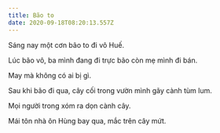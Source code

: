 ```yaml
---
title: Bão to
date: 2020-09-18T08:20:13.557Z
---
```


Sáng nay một cơn bão to đi vô Huế.

Lúc bão vô, ba mình đang đi trực bão còn mẹ mình đi bán.

May mà không có ai bị gì.

Sau khi bão đi qua, cây cối trong vườn mình gãy cành tùm lum.

Mọi người trong xóm ra dọn cành cây.

Mái tôn nhà ôn Hùng bay qua, mắc trên cây mứt.

